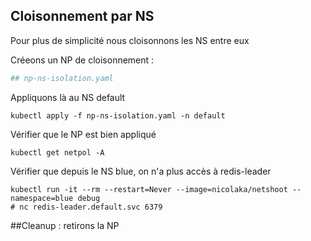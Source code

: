 ## Cloisonnement par NS

Pour plus de simplicité nous cloisonnons les NS entre eux


Créeons un NP de cloisonnement :
```yaml
## np-ns-isolation.yaml
```

Appliquons là au NS default
```shell
kubectl apply -f np-ns-isolation.yaml -n default
```

Vérifier que le NP est bien appliqué
```shell
kubectl get netpol -A
```

Vérifier que depuis le NS blue, on n'a plus accès à redis-leader
```shell
kubectl run -it --rm --restart=Never --image=nicolaka/netshoot --namespace=blue debug
# nc redis-leader.default.svc 6379
```

##Cleanup : retirons la NP
